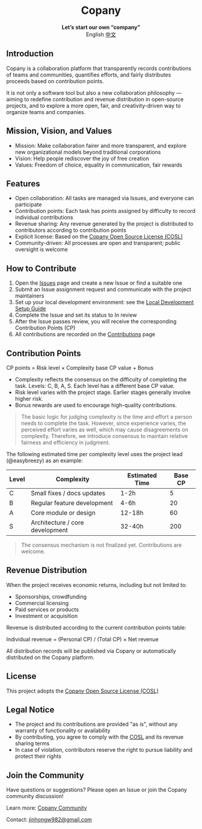 <h1 align="center">Copany</h1>

<p align="center">
    <strong>Let’s start our own “company”</strong><br>
    <span>English</span>
    <a href="https://github.com/Copanies/Copany/blob/main/README.zh">中文</a>
</p>

## Introduction

Copany is a collaboration platform that transparently records contributions of teams and communities, quantifies efforts, and fairly distributes proceeds based on contribution points.

It is not only a software tool but also a new collaboration philosophy — aiming to redefine contribution and revenue distribution in open-source projects, and to explore a more open, fair, and creativity-driven way to organize teams and companies.

## Mission, Vision, and Values

- Mission: Make collaboration fairer and more transparent, and explore new organizational models beyond traditional corporations
- Vision: Help people rediscover the joy of free creation
- Values: Freedom of choice, equality in communication, fair rewards

## Features

- Open collaboration: All tasks are managed via Issues, and everyone can participate
- Contribution points: Each task has points assigned by difficulty to record individual contributions
- Revenue sharing: Any revenue generated by the project is distributed to contributors according to contribution points
- Explicit license: Based on the [Copany Open Source License (COSL)](https://github.com/Copanies/Copany/blob/main/LICENSE)
- Community-driven: All processes are open and transparent; public oversight is welcome

## How to Contribute

1. Open the [Issues](https://copany.app/copany/5?tab=Cooperate&subtab=Issue) page and create a new Issue or find a suitable one
2. Submit an Issue assignment request and communicate with the project maintainers
3. Set up your local development environment: see the [Local Development Setup Guide](https://github.com/Copanies/Copany/blob/main/local-development-setup.md)
4. Complete the Issue and set its status to In review
5. After the Issue passes review, you will receive the corresponding Contribution Points (CP)
6. All contributions are recorded on the [Contributions](https://copany.app/copany/5?tab=Contribution&subtab=Issue) page

## Contribution Points

CP points = Risk level × Complexity base CP value + Bonus

- Complexity reflects the consensus on the difficulty of completing the task. Levels: C, B, A, S. Each level has a different base CP value.
- Risk level varies with the project stage. Earlier stages generally involve higher risk.
- Bonus rewards are used to encourage high-quality contributions.

> The basic logic for judging complexity is the time and effort a person needs to complete the task. However, since experience varies, the perceived effort varies as well, which may cause disagreements on complexity. Therefore, we introduce consensus to maintain relative fairness and efficiency in judgment.

The following estimated time per complexity level uses the project lead (@easybreezy) as an example:

| Level | Complexity                      | Estimated Time | Base CP |
| ----- | ------------------------------- | -------------- | ------- |
| C     | Small fixes / docs updates      | 1-2h           | 5       |
| B     | Regular feature development     | 4-6h           | 20      |
| A     | Core module or design           | 12-18h         | 60      |
| S     | Architecture / core development | 32-40h         | 200     |

> The consensus mechanism is not finalized yet. Contributions are welcome.

## Revenue Distribution

When the project receives economic returns, including but not limited to:

- Sponsorships, crowdfunding
- Commercial licensing
- Paid services or products
- Investment or acquisition

Revenue is distributed according to the current contribution points table:

Individual revenue = (Personal CP) / (Total CP) × Net revenue

All distribution records will be published via Copany or automatically distributed on the Copany platform.

## License

This project adopts the [Copany Open Source License (COSL)](https://github.com/Copanies/Copany/blob/main/LICENSE)

## Legal Notice

- The project and its contributions are provided "as is", without any warranty of functionality or availability
- By contributing, you agree to comply with the [COSL](https://github.com/Copanies/Copany/blob/main/LICENSE) and its revenue sharing terms
- In case of violation, contributors reserve the right to pursue liability and protect their rights

## Join the Community

Have questions or suggestions? Please open an Issue or join the Copany community discussion!

Learn more: [Copany Community](https://copany.app)

Contact: jinhongw982@gmail.com
